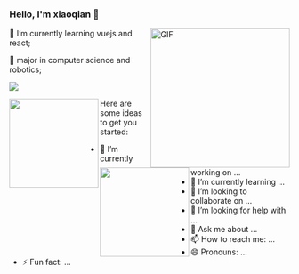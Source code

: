### Hello, I'm xiaoqian 👋  

<img align="right" alt="GIF" width="250px" src="https://i.pinimg.com/originals/e4/26/70/e426702edf874b181aced1e2fa5c6cde.gif" />

🌱 I’m currently learning vuejs and react;

💼 major in computer science and robotics;

![](https://komarev.com/ghpvc/?username=xiaoqian29)

<img align="left" height="160px" src="https://github-readme-stats.vercel.app/api?username=xiaoqian29&show_icons=true&theme=dracula" />

<img align="left" height="160px" src="https://github-readme-stats.vercel.app/api/top-langs?username=renqian805&layout=compact&theme=radical" />
Here are some ideas to get you started:

- 🔭 I’m currently working on ...
- 🌱 I’m currently learning ...
- 👯 I’m looking to collaborate on ...
- 🤔 I’m looking for help with ...
- 💬 Ask me about ...
- 📫 How to reach me: ...
- 😄 Pronouns: ...
- ⚡ Fun fact: ...
